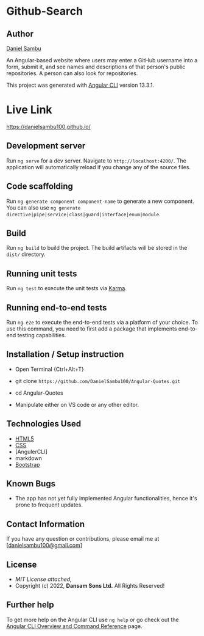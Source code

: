 # Github-Search

## Author

[Daniel Sambu](https://github.com/DanielSambu100)

An Angular-based website where users may enter a GitHub username into a form, submit it, and see names and descriptions of that person's public repositories. A person can also look for repositories.

This project was generated with [Angular CLI](https://github.com/angular/angular-cli) version 13.3.1.

# Live Link

https://danielsambu100.github.io/

## Development server

Run `ng serve` for a dev server. Navigate to `http://localhost:4200/`. The application will automatically reload if you change any of the source files.

## Code scaffolding

Run `ng generate component component-name` to generate a new component. You can also use `ng generate directive|pipe|service|class|guard|interface|enum|module`.

## Build

Run `ng build` to build the project. The build artifacts will be stored in the `dist/` directory.

## Running unit tests

Run `ng test` to execute the unit tests via [Karma](https://karma-runner.github.io).

## Running end-to-end tests

Run `ng e2e` to execute the end-to-end tests via a platform of your choice. To use this command, you need to first add a package that implements end-to-end testing capabilities.

## Installation / Setup instruction
* Open Terminal {Ctrl+Alt+T}

* git clone ```https://github.com/DanielSambu100/Angular-Quotes.git```

* cd Angular-Quotes

* Manipulate either on VS code or any other editor.

## Technologies Used

* [HTML5](https://github.com/topics/html5)
* [CSS](https://github.com/topics/css3)
* [AngulerCLI]
* markdown
* [Bootstrap](https://github.com/topics/bootstrap)

## Known Bugs
* The app has not yet fully implemented Angular functionalities, hence it's prone to frequent updates.

## Contact Information 

If you have any question or contributions, please email me at [danielsambu100@gmail.com]

## License
* *MIT License attached,*
* Copyright (c) 2022, **Dansam Sons Ltd.** All Rights Reserved!


## Further help

To get more help on the Angular CLI use `ng help` or go check out the [Angular CLI Overview and Command Reference](https://angular.io/cli) page.
